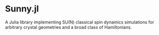 # Sunny.jl
A Julia library implementing SU(N) classical spin dynamics simulations for arbitrary crystal geometries and a broad class of Hamiltonians. 
